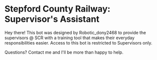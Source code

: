 # Stepford County Railway: Supervisor's Assistant

Hey there! This bot was designed by Robotic_dony2468 to provide the supervisors @ SCR with a training tool that makes their everyday responsibilities easier. Access to this bot is restricted to Supervisors only.

Questions? Contact me and I'll be more than happy to help.
